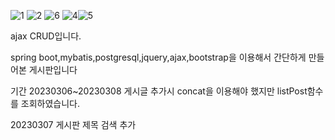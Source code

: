 ![1](https://user-images.githubusercontent.com/126663518/223589330-afeb3664-2bd3-49bb-89e6-43f7700530d2.PNG)
![2](https://user-images.githubusercontent.com/126663518/223589340-24213bc7-a037-4db9-8c86-fc90e599ee57.PNG)
![6](https://user-images.githubusercontent.com/126663518/223589601-4b124129-361c-4248-9b27-c89da3962b3b.PNG)
![4](https://user-images.githubusercontent.com/126663518/223589346-f45e7faa-00f2-4f82-aae0-3dd4fb640c16.PNG)![5](https://user-images.githubusercontent.com/126663518/223589351-092585f2-c219-4366-b045-fb5badef7293.PNG)



ajax CRUD입니다.

spring boot,mybatis,postgresql,jquery,ajax,bootstrap을 이용해서 간단하게 만들어본 게시판입니다

기간 20230306~20230308
게시글 추가시 concat을 이용해야 했지만 listPost함수를 조회하였습니다.

20230307 게시판 제목 검색 추가 

